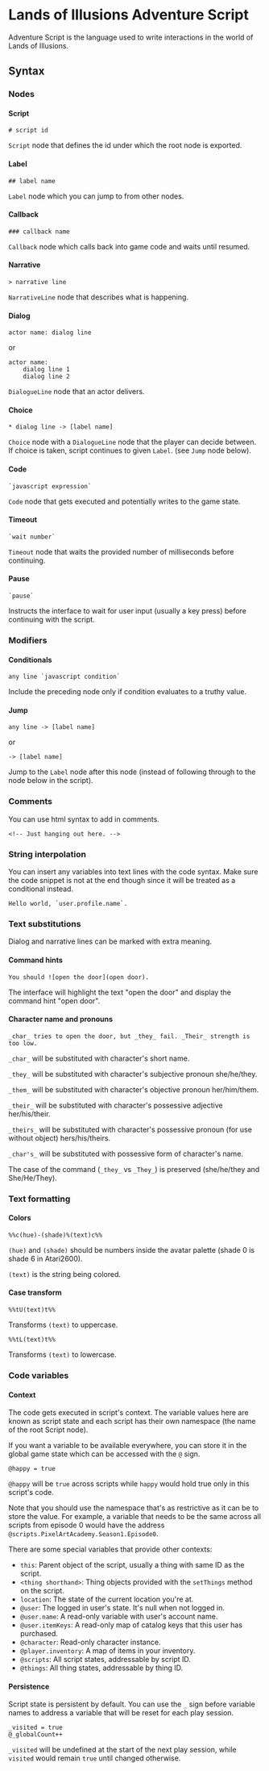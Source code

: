 # Lands of Illusions Adventure Script

Adventure Script is the language used to write interactions in the world of Lands of Illusions.

## Syntax
  
### Nodes

#### Script

    # script id

`Script` node that defines the id under which the root node is exported.

#### Label

    ## label name

`Label` node which you can jump to from other nodes.

#### Callback
    
    ### callback name

`Callback` node which calls back into game code and waits until resumed.

#### Narrative

    > narrative line

`NarrativeLine` node that describes what is happening.

#### Dialog

    actor name: dialog line

or

    actor name:
        dialog line 1
        dialog line 2

`DialogueLine` node that an actor delivers.

#### Choice

    * dialog line -> [label name]

`Choice` node with a `DialogueLine` node that the player can decide between. 
If choice is taken, script continues to given `Label`. (see `Jump` node below).

#### Code

    `javascript expression`

`Code` node that gets executed and potentially writes to the game state.

#### Timeout
    `wait number`
    
`Timeout` node that waits the provided number of milliseconds before continuing.

#### Pause
    `pause`
    
Instructs the interface to wait for user input (usually a key press) before continuing with the script.

### Modifiers

#### Conditionals

    any line `javascript condition`

Include the preceding node only if condition evaluates to a truthy value.

#### Jump

    any line -> [label name]

or

    -> [label name]

Jump to the `Label` node after this node (instead of following through 
to the node below in the script).

### Comments

You can use html syntax to add in comments.

    <!-- Just hanging out here. -->

### String interpolation

You can insert any variables into text lines with the code syntax. Make sure
the code snippet is not at the end though since it will be treated as a conditional instead.

    Hello world, `user.profile.name`.

### Text substitutions

Dialog and narrative lines can be marked with extra meaning.

#### Command hints

    You should ![open the door](open door).
    
The interface will highlight the text "open the door" and display the command hint "open door".

#### Character name and pronouns

    _char_ tries to open the door, but _they_ fail. _Their_ strength is too low.
    
`_char_` will be substituted with character's short name.

`_they_` will be substituted with character's subjective pronoun she/he/they.

`_them_` will be substituted with character's objective pronoun her/him/them.

`_their_` will be substituted with character's possessive adjective her/his/their.

`_theirs_` will be substituted with character's possessive pronoun (for use without object) hers/his/theirs.

`_char's_` will be substituted with possessive form of character's name.

The case of the command (`_they_` vs `_They_`) is preserved (she/he/they and She/He/They).

### Text formatting

#### Colors

    %%c(hue)-(shade)%(text)c%%
    
`(hue)` and `(shade)` should be numbers inside the avatar palette (shade 0 is shade 6 in Atari2600).

`(text)` is the string being colored.

#### Case transform

    %%tU(text)t%%

Transforms `(text)` to uppercase.

    %%tL(text)t%%

Transforms `(text)` to lowercase.

### Code variables

#### Context

The code gets executed in script's context. The variable values here are 
known as script state and each script has their own namespace (the name
of the root Script node).

If you want a variable to be available everywhere, you can store it in the global
game state which can be accessed with the `@` sign.

    @happy = true

`@happy` will be `true` across scripts while `happy` would hold true only in this script's code.

Note that you should use the namespace that's as restrictive as it can be to store the value.
For example, a variable that needs to be the same across all scripts from episode 0 would have
the address `@scripts.PixelArtAcademy.Season1.Episode0`.

There are some special variables that provide other contexts:

* `this`: Parent object of the script, usually a thing with same ID as the script.
* `<thing shorthand>`: Thing objects provided with the `setThings` method on the script.
* `location`: The state of the current location you're at.
* `@user`: The logged in user's state. It's null when not logged in.
* `@user.name`: A read-only variable with user's account name.
* `@user.itemKeys`: A read-only map of catalog keys that this user has purchased.
* `@character`: Read-only character instance.
* `@player.inventory`: A map of items in your inventory.
* `@scripts`: All script states, addressable by script ID.
* `@things`: All thing states, addressable by thing ID.

#### Persistence

Script state is persistent by default. You can use the `_` sign before
variable names to address a variable that will be reset for each play session.

    _visited = true
    @_globalCount++ 

`_visited` will be undefined at the start of the next play session, while
`visited` would remain `true` until changed otherwise.
